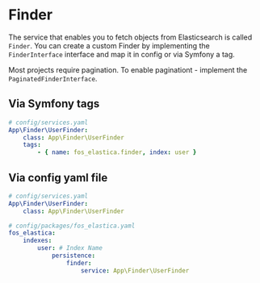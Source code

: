 # Finder

The service that enables you to fetch objects from Elasticsearch is called `Finder`.
You can create a custom Finder by implementing the `FinderInterface` interface and map it in config or via Symfony a tag.

Most projects require pagination. To enable paginationt - implement the `PaginatedFinderInterface`.

## Via Symfony tags
```yaml
# config/services.yaml
App\Finder\UserFinder:
    class: App\Finder\UserFinder
    tags:
        - { name: fos_elastica.finder, index: user }
```


## Via config yaml file

```yaml
# config/services.yaml
App\Finder\UserFinder:
    class: App\Finder\UserFinder
```

```yaml
# config/packages/fos_elastica.yaml
fos_elastica:
    indexes:
        user: # Index Name
            persistence:
                finder:
                    service: App\Finder\UserFinder

```
